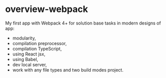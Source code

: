 # overview-webpack
My first app with Webpack 4+ for solution base tasks in modern designs of app: 
 - modularity,
 - compilation preprocessor,
 - compilation TypeScript,
 - using React jsx,
 - using Babel,
 - dev local server,
 - work with any file types and two build modes project.
